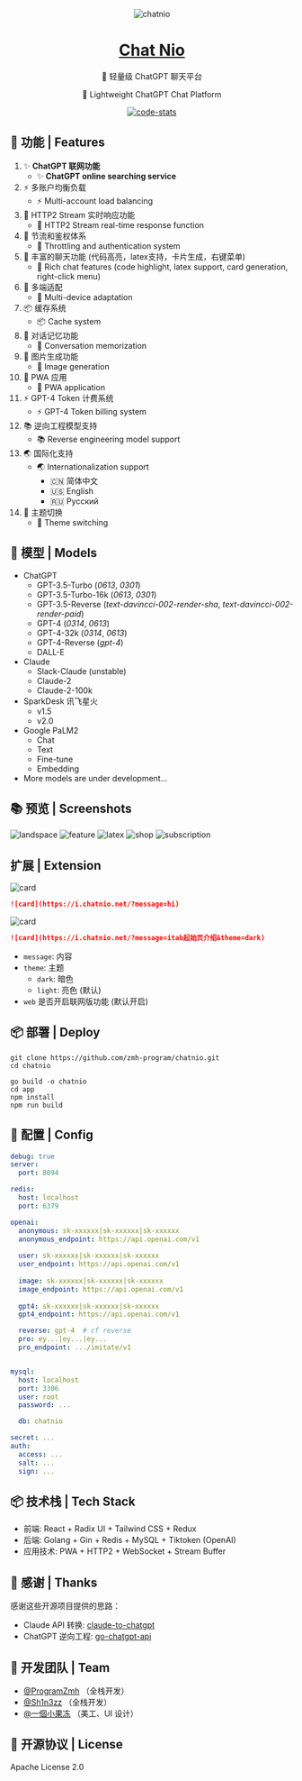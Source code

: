 <div align="center">

![chatnio](/app/public/logo.png)

# [Chat Nio](https://nio.fystart.cn)

👋 轻量级 ChatGPT 聊天平台

👋 Lightweight ChatGPT Chat Platform

[![code-stats](https://stats.deeptrain.net/repo/zmh-program/chatnio)](https://stats.deeptrain.net)

</div>

## 📝 功能 | Features
1. ✨ **ChatGPT 联网功能**
    - ✨ **ChatGPT online searching service**
2. ⚡ 多账户均衡负载
   - ⚡ Multi-account load balancing
3. 🎉 HTTP2 Stream 实时响应功能
   - 🎉 HTTP2 Stream real-time response function
4. 🚀 节流和鉴权体系
    - 🚀 Throttling and authentication system
5. 🌈 丰富的聊天功能 (代码高亮，latex支持，卡片生成，右键菜单)
    - 🌈 Rich chat features (code highlight, latex support, card generation, right-click menu)
6. 🎨 多端适配
    - 🎨 Multi-device adaptation
7. 📦 缓存系统
    - 📦 Cache system
8. 🎈 对话记忆功能
    - 🎈 Conversation memorization
9. 🎁 图片生成功能
    - 🎁 Image generation
10. 🔔 PWA 应用
    - 🔔 PWA application
11. ⚡ GPT-4 Token 计费系统
    - ⚡ GPT-4 Token billing system
12. 📚 逆向工程模型支持
    - 📚 Reverse engineering model support
13. 🌏 国际化支持
    - 🌏 Internationalization support
      - 🇨🇳 简体中文
      - 🇺🇸 English
      - 🇷🇺 Русский
14. 🍎 主题切换
    - 🍎 Theme switching


## 🔨 模型 | Models
- ChatGPT
    - GPT-3.5-Turbo (_0613_, _0301_)
    - GPT-3.5-Turbo-16k (_0613_, _0301_)
    - GPT-3.5-Reverse (_text-davincci-002-render-sha_, _text-davincci-002-render-paid_)
    - GPT-4 (_0314_, _0613_)
    - GPT-4-32k (_0314_, _0613_)
    - GPT-4-Reverse (_gpt-4_)
    - DALL-E
- Claude
    - Slack-Claude (unstable)
    - Claude-2
    - Claude-2-100k
- SparkDesk 讯飞星火
    - v1.5
    - v2.0
- Google PaLM2
    - Chat
    - Text
    - Fine-tune
    - Embedding
- More models are under development...

## 📚 预览 | Screenshots
![landspace](/screenshot/landspace.png)
![feature](/screenshot/code.png)
![latex](/screenshot/latex.jpg)
![shop](/screenshot/shop.png)
![subscription](/screenshot/subscription.png)

## 扩展 | Extension
![card](https://i.chatnio.net/?message=hi)
```markdown
![card](https://i.chatnio.net/?message=hi)
```

![card](https://i.chatnio.net/?message=itab起始页介绍&theme=dark)
```markdown
![card](https://i.chatnio.net/?message=itab起始页介绍&theme=dark)
```

- `message`: 内容
- `theme`: 主题
   - `dark`: 暗色
   - `light`: 亮色 (默认)
- `web` 是否开启联网版功能 (默认开启)



## 📦 部署 | Deploy
```shell
git clone https://github.com/zmh-program/chatnio.git
cd chatnio

go build -o chatnio
cd app
npm install
npm run build
```

## 🔨 配置 | Config
```yaml
debug: true
server:
  port: 8094

redis:
  host: localhost
  port: 6379

openai:
  anonymous: sk-xxxxxx|sk-xxxxxx|sk-xxxxxx
  anonymous_endpoint: https://api.openai.com/v1
  
  user: sk-xxxxxx|sk-xxxxxx|sk-xxxxxx
  user_endpoint: https://api.openai.com/v1
  
  image: sk-xxxxxx|sk-xxxxxx|sk-xxxxxx
  image_endpoint: https://api.openai.com/v1
  
  gpt4: sk-xxxxxx|sk-xxxxxx|sk-xxxxxx
  gpt4_endpoint: https://api.openai.com/v1

  reverse: gpt-4  # cf reverse
  pro: ey...|ey...|ey...
  pro_endpoint: .../imitate/v1


mysql:
  host: localhost
  port: 3306
  user: root
  password: ...

  db: chatnio

secret: ...
auth:
  access: ...
  salt: ...
  sign: ...
```

## 📦 技术栈 | Tech Stack
- 前端: React + Radix UI + Tailwind CSS + Redux
- 后端: Golang + Gin + Redis + MySQL + Tiktoken (OpenAI)
- 应用技术: PWA + HTTP2 + WebSocket + Stream Buffer


## 🎈 感谢 | Thanks
感谢这些开源项目提供的思路：
- Claude API 转换: [claude-to-chatgpt](https://github.com/jtsang4/claude-to-chatgpt)
- ChatGPT 逆向工程: [go-chatgpt-api](https://github.com/linweiyuan/go-chatgpt-api)

## 🎃 开发团队 | Team
- [@ProgramZmh](https://github.com/zmh-program) （全栈开发）
- [@Sh1n3zz](https://github.com/sh1n3zz) （全栈开发）
- [@一個小果冻](https://b23.tv/XjdZ4DN) （美工、UI 设计）

## 📄 开源协议 | License
Apache License 2.0
